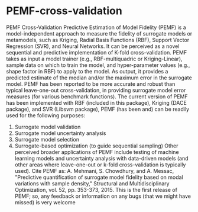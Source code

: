 # PEMF-cross-validation
PEMF Cross-Validation
Predictive Estimation of Model Fidelity (PEMF) is a model-independent approach to measure the fidelity of surrogate models or metamodels, such as Kriging, Radial Basis Functions (RBF), Support Vector Regression (SVR), and Neural Networks. It can be perceived as a novel sequential and predictive implementation of K-fold cross-validation. PEMF takes as input a model trainer (e.g., RBF-multiquadric or Kriging-Linear), sample data on which to train the model, and hyper-parameter values (e.g., shape factor in RBF) to apply to the model. As output, it provides a predicted estimate of the median and/or the maximum error in the surrogate model. PEMF has been reported to be more accurate and robust than typical leave-one-out cross-validation, in providing surrogate model error measures (for various benchmark functions). The current version of PEMF has been implemented with RBF (included in this package), Kriging (DACE package), and SVR (Libsvm package), 
PEMF (has been and) can be readily used for the following purposes: 
1. Surrogate model validation 
2. Surrogate model uncertainty analysis 
3. Surrogate model selection 
4. Surrogate-based optimization (to guide sequential sampling) 
Other perceived broader applications of PEMF include testing of machine learning models and uncertainty analysis with data-driven models (and other areas where leave-one-out or k-fold cross-validation is typically used). 
Cite PEMF as: 
A. Mehmani, S. Chowdhury, and A. Messac, "Predictive quantification of surrogate model fidelity based on modal variations with sample density," Structural and Multidisciplinary Optimization, vol. 52, pp. 353-373, 2015. 
This is the first release of PEMF; so, any feedback or information on any bugs (that we might have missed) is very welcome
